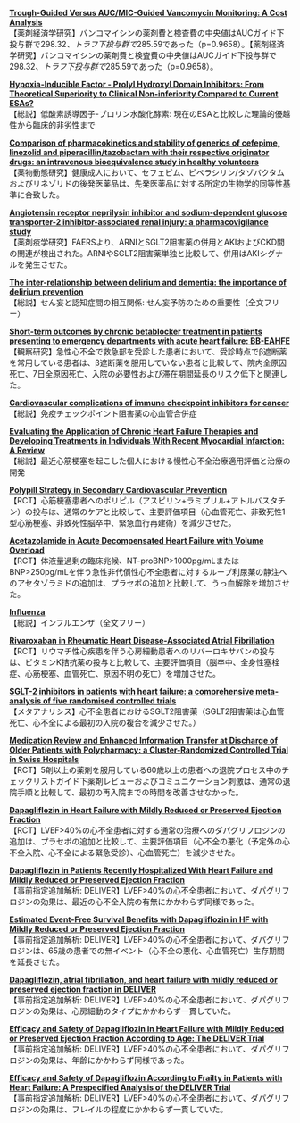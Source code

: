 [**Trough-Guided Versus AUC/MIC-Guided Vancomycin Monitoring: A Cost Analysis**](https://pubmed.ncbi.nlm.nih.gov/36031477/)  
【薬剤経済学研究】バンコマイシンの薬剤費と検査費の中央値はAUCガイド下投与群で$298.32、トラフ下投与群で$285.59であった（p=0.9658）。【薬剤経済学研究】バンコマイシンの薬剤費と検査費の中央値はAUCガイド下投与群で$298.32、トラフ下投与群で$285.59であった（p=0.9658）。

[**Hypoxia-Inducible Factor - Prolyl Hydroxyl Domain Inhibitors: From Theoretical Superiority to Clinical Non-inferiority Compared to Current ESAs?**](https://pubmed.ncbi.nlm.nih.gov/36041790/)  
【総説】低酸素誘導因子-プロリン水酸化酵素: 現在のESAと比較した理論的優越性から臨床的非劣性まで

[**Comparison of pharmacokinetics and stability of generics of cefepime, linezolid and piperacillin/tazobactam with their respective originator drugs: an intravenous bioequivalence study in healthy volunteers**](https://pubmed.ncbi.nlm.nih.gov/36039038/)  
【薬物動態研究】健康成人において、セフェピム、ピペラシリン/タゾバクタムおよびリネゾリドの後発医薬品は、先発医薬品に対する所定の生物学的同等性基準に合致した。

[**Angiotensin receptor neprilysin inhibitor and sodium-dependent glucose transporter-2 inhibitor-associated renal injury: a pharmacovigilance study**](https://pubmed.ncbi.nlm.nih.gov/36044355/)  
【薬剤疫学研究】FAERSより、ARNIとSGLT2阻害薬の併用とAKIおよびCKD間の関連が検出された。ARNIやSGLT2阻害薬単独と比較して、併用はAKIシグナルを発生させた。

[**The inter-relationship between delirium and dementia: the importance of delirium prevention**](https://pubmed.ncbi.nlm.nih.gov/36028563/)  
【総説】せん妄と認知症間の相互関係: せん妄予防のための重要性（全文フリー）

[**Short-term outcomes by chronic betablocker treatment in patients presenting to emergency departments with acute heart failure: BB-EAHFE**](https://pubmed.ncbi.nlm.nih.gov/36018216/)  
【観察研究】急性心不全で救急部を受診した患者において、受診時点でβ遮断薬を常用している患者は、β遮断薬を服用していない患者と比較して、院内全原因死亡、7日全原因死亡、入院の必要性および滞在期間延長のリスク低下と関連した。

[**Cardiovascular complications of immune checkpoint inhibitors for cancer**](https://pubmed.ncbi.nlm.nih.gov/36040835/)  
【総説】免疫チェックポイント阻害薬の心血管合併症

[**Evaluating the Application of Chronic Heart Failure Therapies and Developing Treatments in Individuals With Recent Myocardial Infarction: A Review**](https://pubmed.ncbi.nlm.nih.gov/36044233/)  
【総説】最近心筋梗塞を起こした個人における慢性心不全治療適用評価と治療の開発

[**Polypill Strategy in Secondary Cardiovascular Prevention**](https://pubmed.ncbi.nlm.nih.gov/36018037/)  
【RCT】心筋梗塞患者へのポリピル（アスピリン+ラミプリル+アトルバスタチン）の投与は、通常のケアと比較して、主要評価項目（心血管死亡、非致死性1型心筋梗塞、非致死性脳卒中、緊急血行再建術）を減少させた。

[**Acetazolamide in Acute Decompensated Heart Failure with Volume Overload**](https://pubmed.ncbi.nlm.nih.gov/36027559/)  
【RCT】体液量過剰の臨床兆候、NT-proBNP>1000pg/mLまたはBNP>250pg/mLを伴う急性非代償性心不全患者に対するループ利尿薬の静注へのアセタゾラミドの追加は、プラセボの追加と比較して、うっ血解除を増加させた。

[**Influenza**](https://pubmed.ncbi.nlm.nih.gov/36030813/)  
【総説】インフルエンザ（全文フリー）

[**Rivaroxaban in Rheumatic Heart Disease-Associated Atrial Fibrillation**](https://pubmed.ncbi.nlm.nih.gov/36036525/)  
【RCT】リウマチ性心疾患を伴う心房細動患者へのリバーロキサバンの投与は、ビタミンK拮抗薬の投与と比較して、主要評価項目（脳卒中、全身性塞栓症、心筋梗塞、血管死亡、原因不明の死亡）を増加させた。

[**SGLT-2 inhibitors in patients with heart failure: a comprehensive meta-analysis of five randomised controlled trials**](https://pubmed.ncbi.nlm.nih.gov/36041474/)  
【メタアナリシス】心不全患者におけるSGLT2阻害薬（SGLT2阻害薬は心血管死亡、心不全による最初の入院の複合を減少させた。）

[**Medication Review and Enhanced Information Transfer at Discharge of Older Patients with Polypharmacy: a Cluster-Randomized Controlled Trial in Swiss Hospitals**](https://pubmed.ncbi.nlm.nih.gov/36045192/)  
【RCT】5剤以上の薬剤を服用している60歳以上の患者への退院プロセス中のチェックリストガイド下薬剤レビューおよびコミュニケーション刺激は、通常の退院手順と比較して、最初の再入院までの時間を改善させなかった。

[**Dapagliflozin in Heart Failure with Mildly Reduced or Preserved Ejection Fraction**](https://pubmed.ncbi.nlm.nih.gov/36027570/)  
【RCT】LVEF>40%の心不全患者に対する通常の治療へのダパグリフロジンの追加は、プラセボの追加と比較して、主要評価項目（心不全の悪化（予定外の心不全入院、心不全による緊急受診）、心血管死亡）を減少させた。

[**Dapagliflozin in Patients Recently Hospitalized With Heart Failure and Mildly Reduced or Preserved Ejection Fraction**](https://pubmed.ncbi.nlm.nih.gov/36041912/)  
【事前指定追加解析: DELIVER】LVEF>40%の心不全患者において、ダパグリフロジンの効果は、最近の心不全入院の有無にかかわらず同様であった。

[**Estimated Event-Free Survival Benefits with Dapagliflozin in HF with Mildly Reduced or Preserved Ejection Fraction**](https://pubmed.ncbi.nlm.nih.gov/36041669/)  
【事前指定追加解析: DELIVER】LVEF>40%の心不全患者において、ダパグリフロジンは、65歳の患者での無イベント（心不全の悪化、心血管死亡）生存期間を延長させた。

[**Dapagliflozin, atrial fibrillation, and heart failure with mildly reduced or preserved ejection fraction in DELIVER**](https://pubmed.ncbi.nlm.nih.gov/36041668/)  
【事前指定追加解析: DELIVER】LVEF>40%の心不全患者において、ダパグリフロジンの効果は、心房細動のタイプにかかわらず一貫していた。

[**Efficacy and Safety of Dapagliflozin in Heart Failure with Mildly Reduced or Preserved Ejection Fraction According to Age: The DELIVER Trial**](https://pubmed.ncbi.nlm.nih.gov/36029467/)  
【事前指定追加解析: DELIVER】LVEF>40%の心不全患者において、ダパグリフロジンの効果は、年齢にかかわらず同様であった。

[**Efficacy and Safety of Dapagliflozin According to Frailty in Patients with Heart Failure: A Prespecified Analysis of the DELIVER Trial**](https://pubmed.ncbi.nlm.nih.gov/36029465/)  
【事前指定追加解析: DELIVER】LVEF>40%の心不全患者において、ダパグリフロジンの効果は、フレイルの程度にかかわらず一貫していた。
